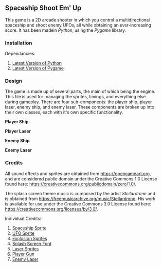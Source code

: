 ## Spaceship Shoot Em' Up

This game is a 2D arcade shooter in which you control a multidirectional spaceship and shoot enemy UFOs, 
all while obtaining an ever-increasing score. It has been madein *Python*, using the *Pygame* library.

<p align="right"></p>

### Installation

Dependancies:
1. [Latest Version of Python](https://www.python.org/downloads/)
2. [Latest Version of Pygame](https://www.pygame.org/wiki/GettingStarted#Pygame%20Installation)

<p align="right"></p>

### Design

The game is made up of several parts, the main of which being the engine. This file is used for managing the sprites,
timings, and everything else during gameplay. There are four sub-components: the player ship, player laser, enemy ship, and enemy laser.
These components are broken up into their own classes, each with it's own specific functionality.

**Player Ship**

**Player Laser**

**Enemy Ship**

**Enemy Laser**

<p align="right"></p>

### Credits

All sound effects and sprites are obtained from https://opengameart.org, and are considered public domain under the
Creative Commons 1.0 License found here: https://creativecommons.org/publicdomain/zero/1.0/.

The splash screen theme music is composed by the artist *Stellardrone* and is obtained from https://freemusicarchive.org/music/Stellardrone.
His work is available for use under the Creative Commons 3.0 License found here: https://creativecommons.org/licenses/by/3.0/.

Individual Credits:
1. [Spaceship Sprite](https://opengameart.org/content/spaceship-9)
2. [UFO Sprite](https://opengameart.org/content/gunship)
3. [Explosion Sprites](https://opengameart.org/content/bubble-explosion)
4. [Splash Screen Font](https://www.fontspace.com/mobile-infantry-font-f33133)
5. [Laser Sprites](https://opengameart.org/content/lasers-and-beams)
6. [Player Gun](https://opengameart.org/content/synthesized-explosion)
7. [Enemy Laser](https://opengameart.org/content/laser-fire-0)